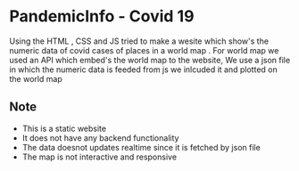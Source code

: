 # PandemicInfo - Covid 19
Using the HTML , CSS and JS tried to make a wesite which show's the numeric data of covid cases of places in a world map . For world map we used an API which embed's the world map to the website, We use a json file in which the numeric data is feeded from js we inlcuded it and plotted on the world map 


## Note
* This is a static website
* It does not have any backend functionality
* The data doesnot updates realtime since it is fetched by json file
* The map is not interactive and responsive
